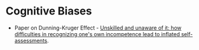 # Cognitive Biases

- Paper on Dunning-Kruger Effect - [Unskilled and unaware of it: how difficulties in recognizing one's own incompetence lead to inflated self-assessments](https://www.ncbi.nlm.nih.gov/pubmed/10626367).
  
